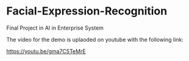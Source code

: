 # Facial-Expression-Recognition
Final Project in AI in Enterprise System

The video for the demo is uplaoded on youtube with the following link:

https://youtu.be/gma7C5TeMrE
